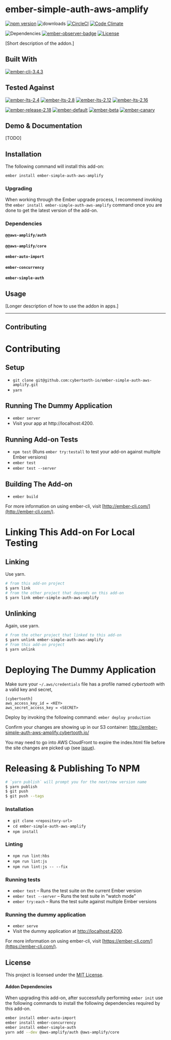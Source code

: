 ember-simple-auth-aws-amplify
==============================================================================

[![npm version](http://badge.fury.io/js/ember-simple-auth-aws-amplify.svg)](http://badge.fury.io/js/ember-simple-auth-aws-amplify) ![downloads](http://img.shields.io/npm/dy/ember-simple-auth-aws-amplify.svg) [![CircleCI](http://circleci.com/gh/cybertooth-io/ember-simple-auth-aws-amplify.svg?style=shield)](http://circleci.com/gh/cybertooth-io/ember-simple-auth-aws-amplify) [![Code Climate](http://codeclimate.com/github/cybertooth-io/ember-simple-auth-aws-amplify/badges/gpa.svg)](http://codeclimate.com/github/cybertooth-io/ember-simple-auth-aws-amplify) 

![Dependencies](http://david-dm.org/cybertooth-io/ember-simple-auth-aws-amplify.svg) [![ember-observer-badge](http://emberobserver.com/badges/ember-simple-auth-aws-amplify.svg)](http://emberobserver.com/addons/ember-simple-auth-aws-amplify) [![License](http://img.shields.io/npm/l/ember-simple-auth-aws-amplify.svg)](LICENSE.md)

[Short description of the addon.]

Built With
------------------------------------------------------------------------------

[![ember-cli-3.4.3](https://img.shields.io/badge/ember--cli-3.4.3-brightgreen.svg)](https://circleci.com/gh/cybertooth-io/ember-simple-auth-aws-amplify)

Tested Against
------------------------------------------------------------------------------

[![ember-lts-2.4](https://img.shields.io/badge/ember--try-ember--lts--2.4-brightgreen.svg)](https://circleci.com/gh/cybertooth-io/ember-simple-auth-aws-amplify)
[![ember-lts-2.8](https://img.shields.io/badge/ember--try-ember--lts--2.8-brightgreen.svg)](https://circleci.com/gh/cybertooth-io/ember-simple-auth-aws-amplify)
[![ember-lts-2.12](https://img.shields.io/badge/ember--try-ember--lts--2.12-brightgreen.svg)](https://circleci.com/gh/cybertooth-io/ember-simple-auth-aws-amplify)
[![ember-lts-2.16](https://img.shields.io/badge/ember--try-ember--lts--2.16-brightgreen.svg)](https://circleci.com/gh/cybertooth-io/ember-simple-auth-aws-amplify)

[![ember-release-2.18](https://img.shields.io/badge/ember--try-ember--release--2.18-brightgreen.svg)](https://circleci.com/gh/cybertooth-io/ember-simple-auth-aws-amplify)
[![ember-default](https://img.shields.io/badge/ember--try-ember--default-brightgreen.svg)](https://circleci.com/gh/cybertooth-io/ember-simple-auth-aws-amplify)
[![ember-beta](https://img.shields.io/badge/ember--try-ember--beta-brightgreen.svg)](https://circleci.com/gh/cybertooth-io/ember-simple-auth-aws-amplify)
[![ember-canary](https://img.shields.io/badge/ember--try-ember--canary-brightgreen.svg)](https://circleci.com/gh/cybertooth-io/ember-simple-auth-aws-amplify)

Demo & Documentation
------------------------------------------------------------------------------

[TODO]

Installation
------------------------------------------------------------------------------

The following command will install this add-on:

```
ember install ember-simple-auth-aws-amplify
```

### Upgrading

When working through the Ember upgrade process, I recommend
invoking the `ember install ember-simple-auth-aws-amplify` command once 
you are done to get the latest version of the add-on.

### Dependencies

#### `@@aws-amplify/auth`

#### `@@aws-amplify/core`

#### `ember-auto-import`

#### `ember-concurrency`

#### `ember-simple-auth`

Usage
------------------------------------------------------------------------------

[Longer description of how to use the addon in apps.]

----

Contributing
------------------------------------------------------------------------------

# Contributing

## Setup

* `git clone git@github.com:cybertooth-io/ember-simple-auth-aws-amplify.git`
* `yarn`

## Running The Dummy Application

* `ember server`
* Visit your app at http://localhost:4200.

## Running Add-on Tests

* `npm test` (Runs `ember try:testall` to test your add-on against multiple Ember versions)
* `ember test`
* `ember test --server`

## Building The Add-on

* `ember build`

For more information on using ember-cli, visit [http://ember-cli.com/](http://ember-cli.com/).

# Linking This Add-on For Local Testing

## Linking

Use yarn.

```bash
# from this add-on project
$ yarn link
# from the other project that depends on this add-on
$ yarn link ember-simple-auth-aws-amplify
```

## Unlinking

Again, use yarn.

```bash
# from the other project that linked to this add-on
$ yarn unlink ember-simple-auth-aws-amplify
# from this add-on project
$ yarn unlink
```

# Deploying The Dummy Application

Make sure your `~/.aws/credentials` file has a profile named _cybertooth_ 
with a valid key and secret,

```
[cybertooth]
aws_access_key_id = <KEY>
aws_secret_access_key = <SECRET>
```

Deploy by invoking the following command: `ember deploy production`

Confirm your changes are showing up in our S3 container: http://ember-simple-auth-aws-amplify.cybertooth.io/

You may need to go into AWS CloudFront to expire the index.html file before the site 
changes are picked up (see [issue](https://github.com/cybertoothca/ember-cli-text-support-mixins/issues/29)).

# Releasing & Publishing To NPM

```bash
# `yarn publish` will prompt you for the next/new version name
$ yarn publish
$ git push
$ git push --tags
```










### Installation

* `git clone <repository-url>`
* `cd ember-simple-auth-aws-amplify`
* `npm install`

### Linting

* `npm run lint:hbs`
* `npm run lint:js`
* `npm run lint:js -- --fix`

### Running tests

* `ember test` – Runs the test suite on the current Ember version
* `ember test --server` – Runs the test suite in "watch mode"
* `ember try:each` – Runs the test suite against multiple Ember versions

### Running the dummy application

* `ember serve`
* Visit the dummy application at [http://localhost:4200](http://localhost:4200).

For more information on using ember-cli, visit [https://ember-cli.com/](https://ember-cli.com/).

License
------------------------------------------------------------------------------

This project is licensed under the [MIT License](LICENSE.md).

#### Addon Dependencies

When upgrading this add-on, after successfully performing `ember init` use the following
commands to install the following dependencies required by this add-on.

```bash
ember install ember-auto-import
ember install ember-concurrency
ember install ember-simple-auth
yarn add --dev @aws-amplify/auth @aws-amplify/core
```
